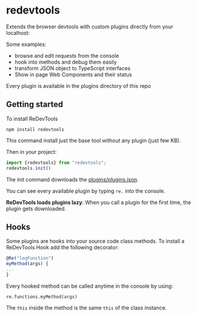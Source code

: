 # redevtools
Extends the browser devtools with custom plugins directly from your localhost:

Some examples:
- browse and edit requests from the console
- hook into methods and debug them easily
- transform JSON object to TypeScript interfaces
- Show in page Web Components and their status

Every plugin is available in the plugins directory of this repo

## Getting started

To install ReDevTools

```npm install redevtools```

This command install just the base tool without any plugin (just few KB). 

Then in your project:

```typescript
import {redevtools} from "redevtools";
redevtools.init()
```

The init command downloads the [plugins/plugins.json](https://github.com/redevtools/redevtools/blob/main/plugins/plugins.json).

You can see every available plugin by typing `re.` into the console.

**ReDevTools loads plugins lazy**: When you call a plugin for the first time, the plugin gets downloaded.

## Hooks
Some plugins are hooks into your source code class methods.
To install a ReDevTools Hook add the following decorator:

```typescript
@Re("logFunction")
myMethod(args) {
...
}
```

Every hooked method can be called anytime in the console by using:

```re.functions.myMethod(args)```

The `this` inside the method is the same `this` of the class instance. 


